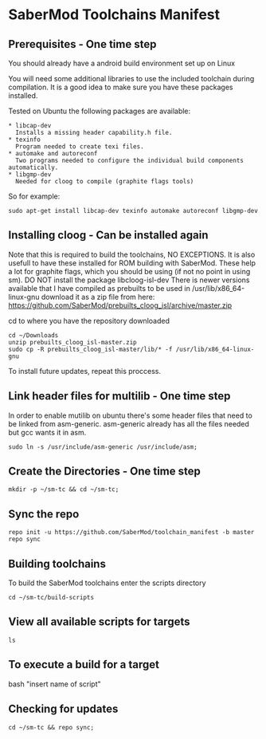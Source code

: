 SaberMod Toolchains Manifest
=====================

Prerequisites - One time step
----------------------

You should already have a android build environment set up on Linux

You will need some additional libraries to use the included toolchain during compilation.  It is a good idea to make sure you have these packages installed.

Tested on Ubuntu the following packages are available:

    * libcap-dev
      Installs a missing header capability.h file.
    * texinfo
      Program needed to create texi files.
    * automake and autoreconf
      Two programs needed to configure the individual build components automatically.
    * libgmp-dev
      Needed for cloog to compile (graphite flags tools)

So for example:

    sudo apt-get install libcap-dev texinfo automake autoreconf libgmp-dev

Installing cloog - Can be installed again
----------------------

Note that this is required to build the toolchains, NO EXCEPTIONS.  It is also usefull to have these installed for ROM building with SaberMod.  These help a lot for graphite flags, which you should be using (if not no point in using sm).  DO NOT install the package libcloog-isl-dev
There is newer versions available that I have compiled as prebuilts to be used in /usr/lib/x86_64-linux-gnu
download it as a zip file from here:
https://github.com/SaberMod/prebuilts_cloog_isl/archive/master.zip

cd to where you have the repository downloaded

    cd ~/Downloads
    unzip prebuilts_cloog_isl-master.zip
    sudo cp -R prebuilts_cloog_isl-master/lib/* -f /usr/lib/x86_64-linux-gnu

To install future updates, repeat this proccess.

Link header files for multilib - One time step
------------------------------

In order to enable mutilib on ubuntu there's some header files that need to be linked from asm-generic.  asm-generic already has all the files needed but gcc wants it in asm.

    sudo ln -s /usr/include/asm-generic /usr/include/asm;

Create the Directories - One time step
----------------------

    mkdir -p ~/sm-tc && cd ~/sm-tc;

Sync the repo
----------------------

    repo init -u https://github.com/SaberMod/toolchain_manifest -b master
    repo sync

Building toolchains
----------------------

To build the SaberMod toolchains enter the scripts directory

    cd ~/sm-tc/build-scripts

View all available scripts for targets
----------------------

    ls

To execute a build for a target
----------------------

bash "insert name of script"

Checking for updates
----------------------

    cd ~/sm-tc && repo sync;
